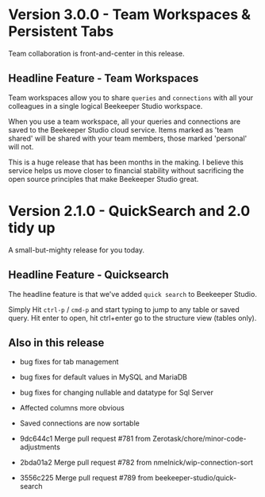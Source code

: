 
# Version 3.0.0 - Team Workspaces & Persistent Tabs

Team collaboration is front-and-center in this release.

## Headline Feature - Team Workspaces

Team workspaces allow you to share `queries` and `connections` with all your colleagues in a single logical Beekeeper Studio workspace.

When you use a team workspace, all your queries and connections are saved to the Beekeeper Studio cloud service. Items marked as 'team shared' will be shared with your team members, those marked 'personal' will not.

This is a huge release that has been months in the making. I believe this service helps us move closer to financial stability without sacrificing the open source principles that make Beekeeper Studio great.




# Version 2.1.0 - QuickSearch and 2.0 tidy up

A small-but-mighty release for you today.

## Headline Feature - Quicksearch

The headline feature is that we've added `quick search` to Beekeeper Studio.

Simply Hit `ctrl-p` / `cmd-p` and start typing to jump to any table or saved query. Hit enter to open, hit ctrl+enter go to the structure view (tables only).


## Also in this release

- bug fixes for tab management
- bug fixes for default values in MySQL and MariaDB
- bug fixes for changing nullable and datatype for Sql Server
- Affected columns more obvious
- Saved connections are now sortable


- 9dc644c1 Merge pull request #781 from Zerotask/chore/minor-code-adjustments
- 2bda01a2 Merge pull request #782 from nmelnick/wip-connection-sort
- 3556c225 Merge pull request #789 from beekeeper-studio/quick-search
